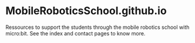 # MobileRoboticsSchool.github.io

Ressources to support the students through the mobile robotics school with micro:bit. See the index and contact pages to know more.
